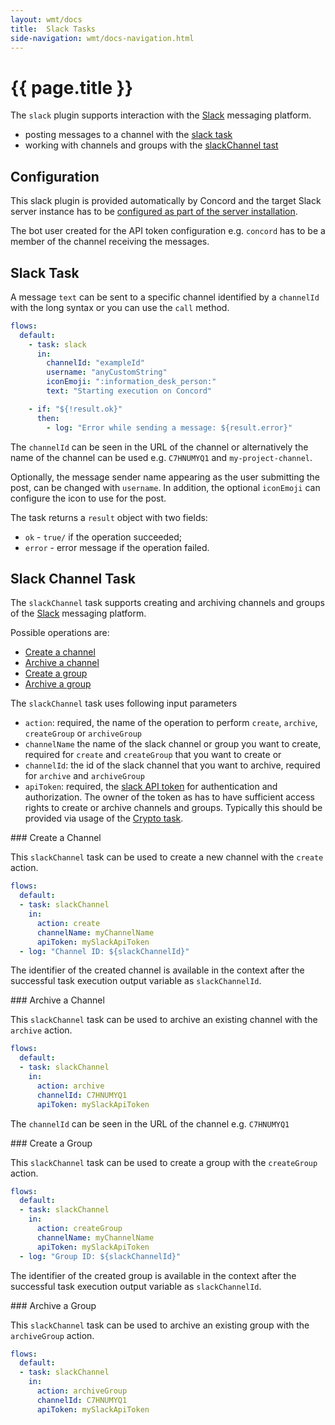 ```yaml
---
layout: wmt/docs
title:  Slack Tasks
side-navigation: wmt/docs-navigation.html
---
```


# {{ page.title }}

The `slack` plugin supports interaction with the [Slack](https://slack.com/)
messaging platform.

- posting messages to a channel with the [slack task](#slack)
- working with channels and groups with the [slackChannel tast](#slack-channel)

## Configuration

This slack plugin is provided automatically by Concord and the target Slack server
instance has to be
[configured as part of the server installation](../getting-started/configuration.html#slack).

The bot user created for the API token configuration e.g. `concord` has to be a
member of the channel receiving the messages.

<a name="slack"/>

## Slack Task

A message `text` can be sent to a specific channel identified by a `channelId`
with the long syntax or you can use the `call` method.

```yaml
flows:
  default:
    - task: slack
      in:
        channelId: "exampleId"
        username: "anyCustomString"
        iconEmoji: ":information_desk_person:"
        text: "Starting execution on Concord"

    - if: "${!result.ok}"
      then:
        - log: "Error while sending a message: ${result.error}"
```

The `channelId` can be seen in the URL of the channel or alternatively the name
of the channel can be used e.g. `C7HNUMYQ1` and `my-project-channel`.

Optionally, the message sender name appearing as the user submitting the post,
can be changed with `username`.  In addition, the optional `iconEmoji` can
configure the icon to use for the post.

The task returns a `result` object with two fields:
- `ok` - `true/` if the operation succeeded;
- `error` - error message if the operation failed.

## Slack Channel Task

The `slackChannel` task supports creating and archiving channels and groups of the
[Slack](https://slack.com/) messaging platform.

Possible operations are:

- [Create a channel](#create)
- [Archive a channel](#archive)
- [Create a group](#create-group)
- [Archive a group](#archive-group)

The `slackChannel` task uses following input parameters

- `action`: required, the name of the operation to perform `create`, `archive`,
  `createGroup` or `archiveGroup`
- `channelName` the name of the slack channel or group you want to create,
  required for `create` and `createGroup` that you want to create or
- `channelId`: the id of the slack channel that you want to archive, required
  for `archive` and `archiveGroup`
- `apiToken`: required, the
  [slack API token](https://api.slack.com/custom-integrations/legacy-tokens) for
  authentication and authorization. The owner of the token as has to have
  sufficient access rights to create or archive channels and groups. Typically
  this should be provided via usage of the [Crypto task](./crypto.html).


<a name="create"/>
### Create a Channel

This `slackChannel` task can be used to create a new channel with the `create` action.

```yaml
flows:
  default:
  - task: slackChannel
    in:
      action: create
      channelName: myChannelName
      apiToken: mySlackApiToken
  - log: "Channel ID: ${slackChannelId}"
```

The identifier of the created channel is available in the context after the
successful task execution output variable as `slackChannelId`.

<a name="archive"/>
### Archive a Channel

This `slackChannel` task can be used to archive an existing channel with the
`archive` action.

```yaml
flows:
  default:
  - task: slackChannel
    in:
      action: archive
      channelId: C7HNUMYQ1
      apiToken: mySlackApiToken
```

The `channelId` can be seen in the URL of the channel  e.g. `C7HNUMYQ1`

<a name="create-group"/>
### Create a Group

This `slackChannel` task can be used to create a group with the `createGroup`
action.

```yaml
flows:
  default:
  - task: slackChannel
    in:
      action: createGroup
      channelName: myChannelName
      apiToken: mySlackApiToken
  - log: "Group ID: ${slackChannelId}"
```

The identifier of the created group is available in the context after the
successful task execution output variable as `slackChannelId`.

<a name="archive-group"/>
### Archive a Group

This `slackChannel` task can be used to archive an existing group with the
`archiveGroup` action.

```yaml
flows:
  default:
  - task: slackChannel
    in:
      action: archiveGroup
      channelId: C7HNUMYQ1
      apiToken: mySlackApiToken
```
